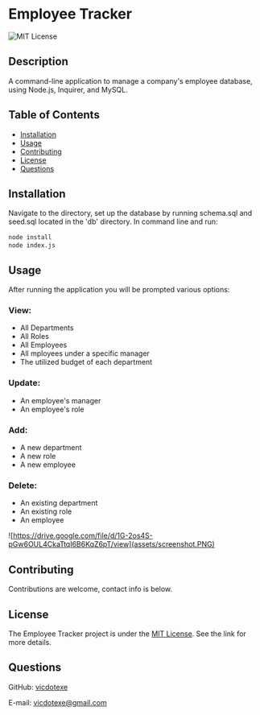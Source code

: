 # Employee Tracker
![MIT License](https://img.shields.io/badge/License-MIT-brightgreen)

## Description
A command-line application to manage a company's employee database, using Node.js, Inquirer, and MySQL.

## Table of Contents
* [Installation](#installation)
* [Usage](#usage)
* [Contributing](#contributing)
* [License](#license)
* [Questions](#questions)

## Installation
Navigate to the directory, set up the database by running schema.sql and seed.sql located in the 'db' directory. In command line and run:
```clea
node install
node index.js
```

## Usage
After running the application you will be prompted various options:

### View:
- All Departments
- All Roles
- All Employees
- All mployees under a specific manager
- The utilized budget of each department

### Update:
- An employee's manager
- An employee's role

### Add:
- A new department
- A new role
- A new employee

### Delete:
- An existing department
- An existing role
- An employee

![https://drive.google.com/file/d/1G-2os4S-pGw6OUL4CkaTtqI6B6KqZ6pT/view](assets/screenshot.PNG)

## Contributing
Contributions are welcome, contact info is below.

## License
The Employee Tracker project is under the [MIT License](http://choosealicense.com/licenses/mit/). See the link for more details.

## Questions
GitHub: [vicdotexe](https://www.github.com/vicdotexe)

E-mail: [vicdotexe@gmail.com](mailto:vicdotexe@gmail.com)

